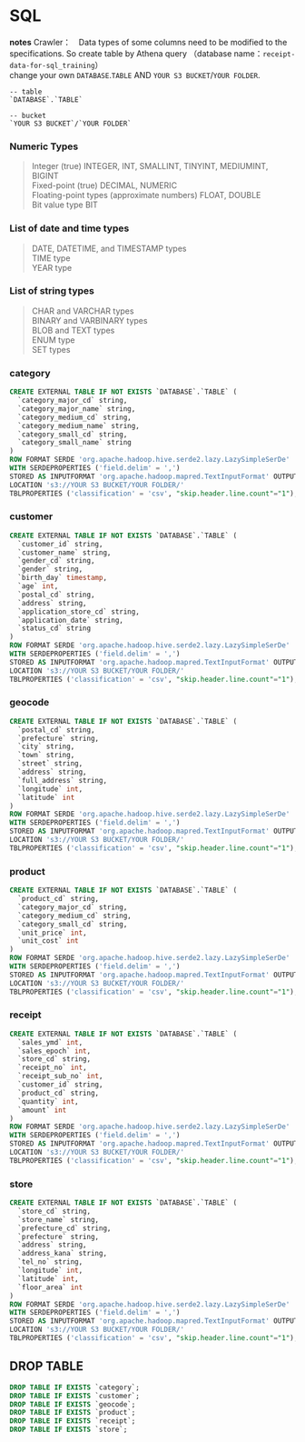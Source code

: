 # SQL

 **notes**
Crawler：　Data types of some columns need to be modified to the specifications. So create table by Athena query<be>
（database name：`receipt-data-for-sql_training`）<br>
change your own `DATABASE`.`TABLE` AND `YOUR S3 BUCKET`/`YOUR FOLDER`.
```
-- table
`DATABASE`.`TABLE`

-- bucket
`YOUR S3 BUCKET`/`YOUR FOLDER`
```

### Numeric Types
> Integer (true) INTEGER, INT, SMALLINT, TINYINT, MEDIUMINT, BIGINT<br>
> Fixed-point (true) DECIMAL, NUMERIC<br>
> Floating-point types (approximate numbers) FLOAT, DOUBLE<br>
> Bit value type BIT<br>


### List of date and time types
> DATE, DATETIME, and TIMESTAMP types<br>
> TIME type<br>
> YEAR type<br>

### List of string types
> CHAR and VARCHAR types<br>
> BINARY and VARBINARY types<br>
> BLOB and TEXT types<br>
> ENUM type<br>
> SET types<br>



### category

```sql
CREATE EXTERNAL TABLE IF NOT EXISTS `DATABASE`.`TABLE` (
  `category_major_cd` string,
  `category_major_name` string,
  `category_medium_cd` string,
  `category_medium_name` string,
  `category_small_cd` string,
  `category_small_name` string
)
ROW FORMAT SERDE 'org.apache.hadoop.hive.serde2.lazy.LazySimpleSerDe'
WITH SERDEPROPERTIES ('field.delim' = ',')
STORED AS INPUTFORMAT 'org.apache.hadoop.mapred.TextInputFormat' OUTPUTFORMAT 'org.apache.hadoop.hive.ql.io.HiveIgnoreKeyTextOutputFormat'
LOCATION 's3://YOUR S3 BUCKET/YOUR FOLDER/'
TBLPROPERTIES ('classification' = 'csv', "skip.header.line.count"="1");

```

### customer

```sql
CREATE EXTERNAL TABLE IF NOT EXISTS `DATABASE`.`TABLE` (
  `customer_id` string,
  `customer_name` string,
  `gender_cd` string,
  `gender` string,
  `birth_day` timestamp,
  `age` int,
  `postal_cd` string,
  `address` string,
  `application_store_cd` string,
  `application_date` string,
  `status_cd` string
)
ROW FORMAT SERDE 'org.apache.hadoop.hive.serde2.lazy.LazySimpleSerDe'
WITH SERDEPROPERTIES ('field.delim' = ',')
STORED AS INPUTFORMAT 'org.apache.hadoop.mapred.TextInputFormat' OUTPUTFORMAT 'org.apache.hadoop.hive.ql.io.HiveIgnoreKeyTextOutputFormat'
LOCATION 's3://YOUR S3 BUCKET/YOUR FOLDER/'
TBLPROPERTIES ('classification' = 'csv', "skip.header.line.count"="1");

```


### geocode

```sql
CREATE EXTERNAL TABLE IF NOT EXISTS `DATABASE`.`TABLE` (
  `postal_cd` string,
  `prefecture` string,
  `city` string,
  `town` string,
  `street` string,
  `address` string,
  `full_address` string,
  `longitude` int,
  `latitude` int
)
ROW FORMAT SERDE 'org.apache.hadoop.hive.serde2.lazy.LazySimpleSerDe'
WITH SERDEPROPERTIES ('field.delim' = ',')
STORED AS INPUTFORMAT 'org.apache.hadoop.mapred.TextInputFormat' OUTPUTFORMAT 'org.apache.hadoop.hive.ql.io.HiveIgnoreKeyTextOutputFormat'
LOCATION 's3://YOUR S3 BUCKET/YOUR FOLDER/'
TBLPROPERTIES ('classification' = 'csv', "skip.header.line.count"="1");

```

### product

```sql
CREATE EXTERNAL TABLE IF NOT EXISTS `DATABASE`.`TABLE` (
  `product_cd` string,
  `category_major_cd` string,
  `category_medium_cd` string,
  `category_small_cd` string,
  `unit_price` int,
  `unit_cost` int
)
ROW FORMAT SERDE 'org.apache.hadoop.hive.serde2.lazy.LazySimpleSerDe'
WITH SERDEPROPERTIES ('field.delim' = ',')
STORED AS INPUTFORMAT 'org.apache.hadoop.mapred.TextInputFormat' OUTPUTFORMAT 'org.apache.hadoop.hive.ql.io.HiveIgnoreKeyTextOutputFormat'
LOCATION 's3://YOUR S3 BUCKET/YOUR FOLDER/'
TBLPROPERTIES ('classification' = 'csv', "skip.header.line.count"="1");

```


### receipt

```sql
CREATE EXTERNAL TABLE IF NOT EXISTS `DATABASE`.`TABLE` (
  `sales_ymd` int,
  `sales_epoch` int,
  `store_cd` string,
  `receipt_no` int,
  `receipt_sub_no` int,
  `customer_id` string,
  `product_cd` string,
  `quantity` int,
  `amount` int
)
ROW FORMAT SERDE 'org.apache.hadoop.hive.serde2.lazy.LazySimpleSerDe'
WITH SERDEPROPERTIES ('field.delim' = ',')
STORED AS INPUTFORMAT 'org.apache.hadoop.mapred.TextInputFormat' OUTPUTFORMAT 'org.apache.hadoop.hive.ql.io.HiveIgnoreKeyTextOutputFormat'
LOCATION 's3://YOUR S3 BUCKET/YOUR FOLDER/'
TBLPROPERTIES ('classification' = 'csv', "skip.header.line.count"="1");

```


### store

```sql
CREATE EXTERNAL TABLE IF NOT EXISTS `DATABASE`.`TABLE` (
  `store_cd` string,
  `store_name` string,
  `prefecture_cd` string,
  `prefecture` string,
  `address` string,
  `address_kana` string,
  `tel_no` string,
  `longitude` int,
  `latitude` int,
  `floor_area` int
)
ROW FORMAT SERDE 'org.apache.hadoop.hive.serde2.lazy.LazySimpleSerDe'
WITH SERDEPROPERTIES ('field.delim' = ',')
STORED AS INPUTFORMAT 'org.apache.hadoop.mapred.TextInputFormat' OUTPUTFORMAT 'org.apache.hadoop.hive.ql.io.HiveIgnoreKeyTextOutputFormat'
LOCATION 's3://YOUR S3 BUCKET/YOUR FOLDER/'
TBLPROPERTIES ('classification' = 'csv', "skip.header.line.count"="1");

```


## DROP TABLE 

```sql
DROP TABLE IF EXISTS `category`;
DROP TABLE IF EXISTS `customer`;
DROP TABLE IF EXISTS `geocode`;
DROP TABLE IF EXISTS `product`;
DROP TABLE IF EXISTS `receipt`;
DROP TABLE IF EXISTS `store`;

```
